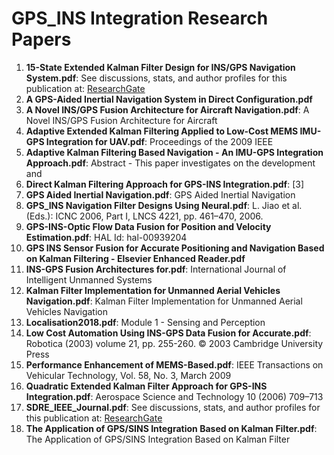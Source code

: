 # GPS_INS Integration Research Papers

1. **15-State Extended Kalman Filter Design for INS/GPS Navigation System.pdf**: See discussions, stats, and author profiles for this publication at: [ResearchGate](https://www.researchgate.net/publication/281722662)
2. **A GPS-Aided Inertial Navigation System in Direct Configuration.pdf**
3. **A Novel INS/GPS Fusion Architecture for Aircraft Navigation.pdf**: A Novel INS/GPS Fusion Architecture for Aircraft
4. **Adaptive Extended Kalman Filtering Applied to Low-Cost MEMS IMU-GPS Integration for UAV.pdf**: Proceedings of the 2009 IEEE
5. **Adaptive Kalman Filtering Based Navigation - An IMU-GPS Integration Approach.pdf**: Abstract - This paper investigates on the development and
6. **Direct Kalman Filtering Approach for GPS-INS Integration.pdf**: [3]
7. **GPS Aided Inertial Navigation.pdf**: GPS Aided Inertial Navigation
8. **GPS_INS Navigation Filter Designs Using Neural.pdf**: L. Jiao et al. (Eds.): ICNC 2006, Part I, LNCS 4221, pp. 461–470, 2006.
9. **GPS-INS-Optic Flow Data Fusion for Position and Velocity Estimation.pdf**: HAL Id: hal-00939204
10. **GPS INS Sensor Fusion for Accurate Positioning and Navigation Based on Kalman Filtering - Elsevier Enhanced Reader.pdf**
11. **INS-GPS Fusion Architectures for.pdf**: International Journal of Intelligent Unmanned Systems
12. **Kalman Filter Implementation for Unmanned Aerial Vehicles Navigation.pdf**: Kalman Filter Implementation for Unmanned Aerial Vehicles Navigation
13. **Localisation2018.pdf**: Module 1 - Sensing and Perception
14. **Low Cost Automation Using INS-GPS Data Fusion for Accurate.pdf**: Robotica (2003) volume 21, pp. 255-260. © 2003 Cambridge University Press
15. **Performance Enhancement of MEMS-Based.pdf**: IEEE Transactions on Vehicular Technology, Vol. 58, No. 3, March 2009
16. **Quadratic Extended Kalman Filter Approach for GPS-INS Integration.pdf**: Aerospace Science and Technology 10 (2006) 709–713
17. **SDRE_IEEE_Journal.pdf**: See discussions, stats, and author profiles for this publication at: [ResearchGate](https://www.researchgate.net/publication/224122318)
18. **The Application of GPS/SINS Integration Based on Kalman Filter.pdf**: The Application of GPS/SINS Integration Based on Kalman Filter
